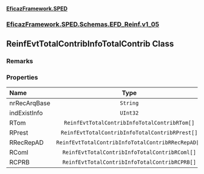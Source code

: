 #### [EficazFramework.SPED](EficazFrameworkSPED.md 'EficazFramework SPED')
### [EficazFramework.SPED.Schemas.EFD_Reinf.v1_05](EficazFramework.SPED.Schemas.EFD_Reinf.v1_05.md 'EficazFramework.SPED.Schemas.EFD_Reinf.v1_05')

## ReinfEvtTotalContribInfoTotalContrib Class

### Remarks
### Properties

| Name | Type | |
| :--- | :---: | :--- |
| nrRecArqBase | `String` |  |
| indExistInfo | `UInt32` |  |
| RTom | `ReinfEvtTotalContribInfoTotalContribRTom[]` |  |
| RPrest | `ReinfEvtTotalContribInfoTotalContribRPrest[]` |  |
| RRecRepAD | `ReinfEvtTotalContribInfoTotalContribRRecRepAD[]` |  |
| RComl | `ReinfEvtTotalContribInfoTotalContribRComl[]` |  |
| RCPRB | `ReinfEvtTotalContribInfoTotalContribRCPRB[]` |  |
